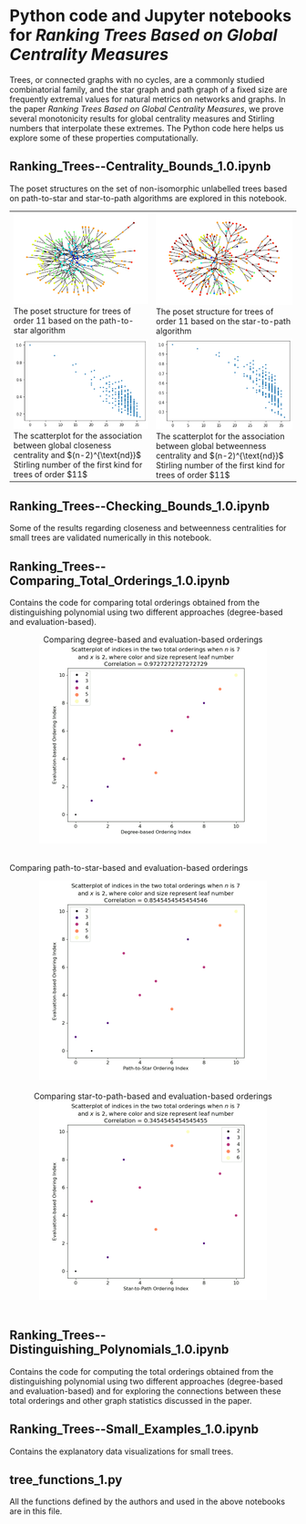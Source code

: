 # Python code and Jupyter notebooks for *Ranking Trees Based on Global Centrality Measures*

Trees, or connected graphs with no cycles, are a commonly studied combinatorial family, and the star 
graph and path graph of a fixed size are frequently extremal values for natural metrics on networks 
and graphs. In the paper *Ranking Trees Based on Global Centrality Measures*, 
we prove several monotonicity results for global centrality measures and 
Stirling numbers that interpolate these extremes. The Python code here helps us explore
some of these properties computationally. 

## **Ranking\_Trees--Centrality\_Bounds\_1.0.ipynb** 

The poset structures on the set of non-isomorphic unlabelled trees based on path-to-star and star-to-path algorithms are explored in this notebook. 

<center>
  <table>
    <tr>
      <td><img src = 'https://github.com/drdeford/Ranking_Trees/blob/main/Figures/path_to_star_11.png' width = '400'>
      <br>The poset structure for trees of order 11 based on the path-to-star algorithm
      </td>
      <td><img src = 'https://github.com/drdeford/Ranking_Trees/blob/main/Figures/star_to_path_11.png' width = '400'>
      <br>The poset structure for trees of order 11 based on the star-to-path algorithm
      </td>
    </tr>
    <tr>
      <td><img src = 'https://github.com/drdeford/Ranking_Trees/blob/main/Figures/trees_clo_11.png' width = '400'>
      <br>The scatterplot for the association between global closeness centrality and $(n-2)^{\text{nd}}$ Stirling number of the first kind for trees of order $11$
      </td>
      <td><img src = 'https://github.com/drdeford/Ranking_Trees/blob/main/Figures/trees_bet_11.png' width = '400'>
      <br>The scatterplot for the association between global betweenness centrality and $(n-2)^{\text{nd}}$ Stirling number of the first kind for trees of order $11$
      </td>
    </tr>
  </table>
</center>

## **Ranking\_Trees--Checking\_Bounds\_1.0.ipynb**

Some of the results regarding closeness and betweenness centralities for small trees are validated numerically in this notebook. 

## **Ranking\_Trees--Comparing\_Total\_Orderings\_1.0.ipynb**

Contains the code for comparing total orderings obtained from the distinguishing polynomial using two different approaches (degree-based and evaluation-based).

<center>Comparing degree-based and evaluation-based orderings</center>
<center><img src = 'https://github.com/drdeford/Ranking_Trees/blob/main/Figures/ranking_total.gif' width = '400'></center>
<br>

<centre>Comparing path-to-star-based and evaluation-based orderings<br></center>
<center><img src = 'https://github.com/drdeford/Ranking_Trees/blob/main/Figures/ranking_path_to_star.gif' width = '400'></center>
<br>

<center>Comparing star-to-path-based and evaluation-based orderings</center>
<center><img src = 'https://github.com/drdeford/Ranking_Trees/blob/main/Figures/ranking_star_to_path.gif' width = '400'></center>
<br>

## **Ranking\_Trees--Distinguishing\_Polynomials\_1.0.ipynb**

Contains the code for computing the total orderings obtained from the distinguishing polynomial using two different approaches (degree-based and evaluation-based) and for exploring the connections between these total orderings and other graph statistics discussed in the paper.

## **Ranking\_Trees--Small\_Examples\_1.0.ipynb**

Contains the explanatory data visualizations for small trees.

## **tree\_functions_1.py** 

All the functions defined by the authors and used in the above notebooks are in this file.  
